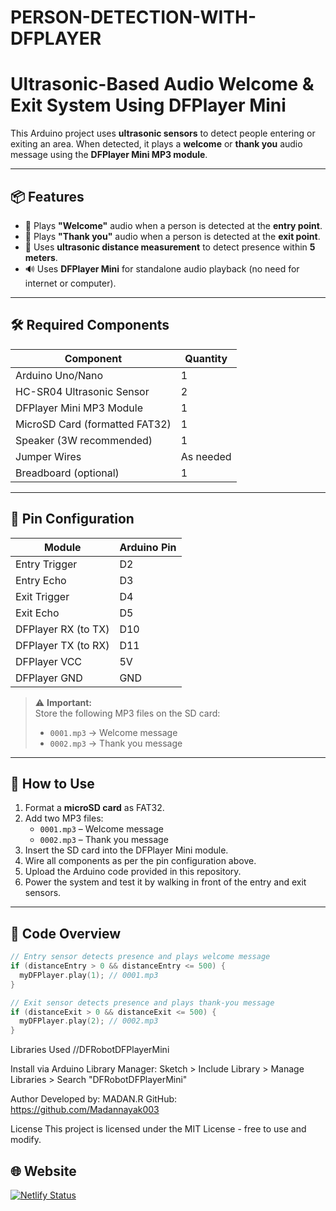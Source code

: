 # PERSON-DETECTION-WITH-DFPLAYER

# Ultrasonic-Based Audio Welcome & Exit System Using DFPlayer Mini

This Arduino project uses **ultrasonic sensors** to detect people entering or exiting an area. When detected, it plays a **welcome** or **thank you** audio message using the **DFPlayer Mini MP3 module**.

---

## 📦 Features

- 🎵 Plays **"Welcome"** audio when a person is detected at the **entry point**.
- 🎵 Plays **"Thank you"** audio when a person is detected at the **exit point**.
- 📏 Uses **ultrasonic distance measurement** to detect presence within **5 meters**.
- 🔊 Uses **DFPlayer Mini** for standalone audio playback (no need for internet or computer).

---

## 🛠️ Required Components

| Component               | Quantity |
|------------------------|----------|
| Arduino Uno/Nano       | 1        |
| HC-SR04 Ultrasonic Sensor | 2      |
| DFPlayer Mini MP3 Module | 1       |
| MicroSD Card (formatted FAT32) | 1 |
| Speaker (3W recommended) | 1       |
| Jumper Wires           | As needed|
| Breadboard (optional)  | 1        |

---

## 🔌 Pin Configuration

| Module              | Arduino Pin |
|---------------------|-------------|
| Entry Trigger       | D2          |
| Entry Echo          | D3          |
| Exit Trigger        | D4          |
| Exit Echo           | D5          |
| DFPlayer RX (to TX) | D10         |
| DFPlayer TX (to RX) | D11         |
| DFPlayer VCC        | 5V          |
| DFPlayer GND        | GND         |

> ⚠️ **Important:**  
> Store the following MP3 files on the SD card:
> - `0001.mp3` → Welcome message  
> - `0002.mp3` → Thank you message  

---

## 💾 How to Use

1. Format a **microSD card** as FAT32.
2. Add two MP3 files:
   - `0001.mp3` – Welcome message
   - `0002.mp3` – Thank you message
3. Insert the SD card into the DFPlayer Mini module.
4. Wire all components as per the pin configuration above.
5. Upload the Arduino code provided in this repository.
6. Power the system and test it by walking in front of the entry and exit sensors.

---

## 🧠 Code Overview

```cpp
// Entry sensor detects presence and plays welcome message
if (distanceEntry > 0 && distanceEntry <= 500) {
  myDFPlayer.play(1); // 0001.mp3
}

// Exit sensor detects presence and plays thank-you message
if (distanceExit > 0 && distanceExit <= 500) {
  myDFPlayer.play(2); // 0002.mp3
}
```
Libraries Used
//DFRobotDFPlayerMini

Install via Arduino Library Manager:
Sketch > Include Library > Manage Libraries > Search "DFRobotDFPlayerMini"

Author
Developed by: MADAN.R
GitHub: https://github.com/Madannayak003

License
This project is licensed under the MIT License - free to use and modify.

## 🌐 Website
[![Netlify Status](https://img.shields.io/badge/Live%20Site-Netlify-brightgreen?style=for-the-badge&logo=netlify)](https://stellular-genie-403aa8.netlify.app)

